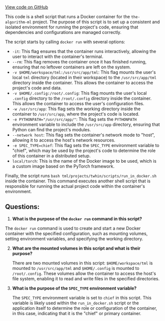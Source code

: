 [View code on GitHub](https://github.com/twitter/the-algorithm-ml/blob/master/projects/twhin/scripts/docker_run.sh)

This code is a shell script that runs a Docker container for the `the-algorithm-ml` project. The purpose of this script is to set up a consistent and isolated environment for running the project's code, ensuring that dependencies and configurations are managed correctly.

The script starts by calling `docker run` with several options:

- `-it`: This flag ensures that the container runs interactively, allowing the user to interact with the container's terminal.
- `--rm`: This flag removes the container once it has finished running, ensuring that no leftover containers are left on the system.
- `-v $HOME/workspace/tml:/usr/src/app/tml`: This flag mounts the user's local `tml` directory (located in their workspace) to the `/usr/src/app/tml` directory inside the container. This allows the container to access the project's code and data.
- `-v $HOME/.config:/root/.config`: This flag mounts the user's local `.config` directory to the `/root/.config` directory inside the container. This allows the container to access the user's configuration files.
- `-w /usr/src/app`: This flag sets the working directory inside the container to `/usr/src/app`, where the project's code is located.
- `-e PYTHONPATH="/usr/src/app/"`: This flag sets the `PYTHONPATH` environment variable to include the `/usr/src/app` directory, ensuring that Python can find the project's modules.
- `--network host`: This flag sets the container's network mode to "host", allowing it to access the host's network resources.
- `-e SPEC_TYPE=chief`: This flag sets the `SPEC_TYPE` environment variable to "chief", which may be used by the project's code to determine the role of this container in a distributed setup.
- `local/torch`: This is the name of the Docker image to be used, which is a custom image based on the PyTorch framework.

Finally, the script runs `bash tml/projects/twhin/scripts/run_in_docker.sh` inside the container. This command executes another shell script that is responsible for running the actual project code within the container's environment.
## Questions: 
 1. **What is the purpose of the `docker run` command in this script?**

   The `docker run` command is used to create and start a new Docker container with the specified configuration, such as mounting volumes, setting environment variables, and specifying the working directory.

2. **What are the mounted volumes in this script and what is their purpose?**

   There are two mounted volumes in this script: `$HOME/workspace/tml` is mounted to `/usr/src/app/tml` and `$HOME/.config` is mounted to `/root/.config`. These volumes allow the container to access the host's file system, enabling it to read and write files in the specified directories.

3. **What is the purpose of the `SPEC_TYPE` environment variable?**

   The `SPEC_TYPE` environment variable is set to `chief` in this script. This variable is likely used within the `run_in_docker.sh` script or the application itself to determine the role or configuration of the container, in this case, indicating that it is the "chief" or primary container.